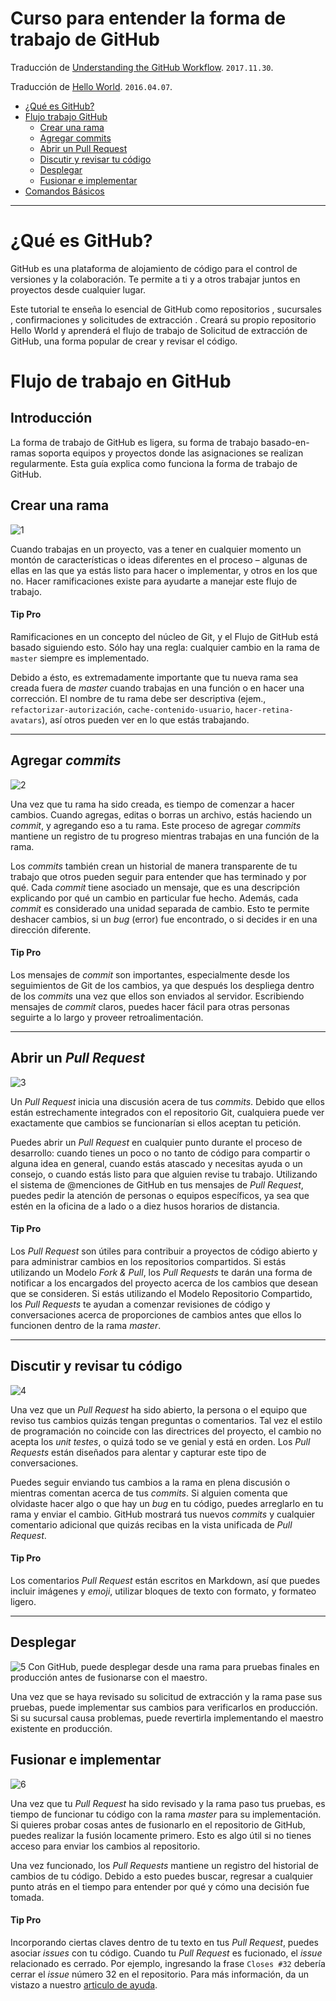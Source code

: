 Curso para entender la forma de trabajo de GitHub
==================================================

Traducción de [Understanding the GitHub Workflow][flow_EN]. `2017.11.30`.

Traducción de [Hello World][hello_EN]. `2016.04.07`.

[hello_EN]: https://guides.github.com/activities/hello-world/
[flow_EN]: http://guides.github.com/overviews/flow/

  - [¿Qué es GitHub?](#¿qué-es-github?)
  - [Flujo trabajo GitHub](#Flujo-de-trabajo-en-GitHub)
    - [Crear una rama](#crear-una-rama)
    - [Agregar commits](#agregar-commits)
    - [Abrir un Pull Request](#abrir-un-pull-request)
    - [Discutir y revisar tu código](#discutir-y-revisar-tu-código)
    - [Desplegar](#desplegar)
    - [Fusionar e implementar](#fusionar-e-implementar)
  - [Comandos Básicos](uso_basico.md)
****

# ¿Qué es GitHub? #

GitHub es una plataforma de alojamiento de código para el control de versiones y la colaboración. Te permite a ti y a otros trabajar juntos en proyectos desde cualquier lugar.

Este tutorial te enseña lo esencial de GitHub como repositorios , sucursales , confirmaciones y solicitudes de extracción . Creará su propio repositorio Hello World y aprenderá el flujo de trabajo de Solicitud de extracción de GitHub, una forma popular de crear y revisar el código.



# Flujo de trabajo en GitHub #

## Introducción ##

La forma de trabajo de GitHub es ligera, su forma de trabajo basado-en-ramas soporta equipos y proyectos donde las asignaciones se realizan regularmente. Esta guía explica como funciona la forma de trabajo de GitHub.



## Crear una rama ##

![1](https://user-images.githubusercontent.com/24251638/60773603-7567fd80-a0cd-11e9-9afa-f288b2cee8be.jpg)

Cuando trabajas en un proyecto, vas a tener en cualquier momento un montón de características o ideas diferentes en el proceso – algunas de ellas en las que ya estás listo para hacer o implementar, y otros en los que no. Hacer ramificaciones existe para ayudarte a manejar este flujo de trabajo.

#### Tip Pro ####

Ramificaciones en un concepto del núcleo de Git, y el Flujo de GitHub está basado siguiendo esto. Sólo hay una regla: cualquier cambio en la rama de `master` siempre es implementado.

Debido a ésto, es extremadamente importante que tu nueva rama sea creada fuera de _master_ cuando trabajas en una función o en hacer una corrección. El nombre de tu rama debe ser descriptiva (ejem., `refactorizar-autorización`, `cache-contenido-usuario`, `hacer-retina-avatars`), así otros pueden ver en lo que estás trabajando.
****
## Agregar _commits_ ##

![2](https://user-images.githubusercontent.com/24251638/60773607-8153bf80-a0cd-11e9-84b0-9e6b010ade85.jpg)

Una vez que tu rama ha sido creada, es tiempo de comenzar a hacer cambios. Cuando agregas, editas o borras un archivo, estás haciendo un _commit_, y agregando eso a tu rama. Este proceso de agregar _commits_ mantiene un registro de tu progreso mientras trabajas en una función de la rama.

Los _commits_ también crean un historial de manera transparente de tu trabajo que otros pueden seguir para entender que has terminado y por qué. Cada _commit_ tiene asociado un mensaje, que es una descripción explicando por qué un cambio en particular fue hecho. Además, cada _commit_ es considerado una unidad separada de cambio. Esto te permite deshacer cambios, si un _bug_ (error) fue encontrado, o si decides ir en una dirección diferente.

#### Tip Pro ####

Los mensajes de _commit_ son importantes, especialmente desde los seguimientos de Git de los cambios, ya que después los despliega dentro de los _commits_ una vez que ellos son enviados al servidor. Escribiendo mensajes de _commit_ claros, puedes hacer fácil para otras personas seguirte a lo largo y proveer retroalimentación.
****

## Abrir un _Pull Request_ ##

![3](https://user-images.githubusercontent.com/24251638/60773608-83b61980-a0cd-11e9-94a4-741b54e8c13d.jpg)

Un _Pull Request_ inicia una discusión acera de tus _commits_. Debido que ellos están estrechamente integrados con el repositorio Git, cualquiera puede ver exactamente que cambios se funcionarían si ellos aceptan tu petición.

Puedes abrir un _Pull Request_ en cualquier punto durante el proceso de desarrollo: cuando tienes un poco o no tanto de código para compartir o alguna idea en general, cuando estás atascado y necesitas ayuda o un consejo, o cuando estás listo para que alguien revise tu trabajo. Utilizando el sistema de @menciones de GitHub en tus mensajes de _Pull Request_, puedes pedir la atención de personas o equipos específicos, ya sea que estén en la oficina de a lado o a diez husos horarios de distancia.

#### Tip Pro ####

Los _Pull Request_ son útiles para contribuir a proyectos de código abierto y para administrar cambios en los repositorios compartidos. Si estás utilizando un Modelo _Fork & Pull_, los _Pull Requests_ te darán una forma de notificar a los encargados del proyecto acerca de los cambios que desean que se consideren. Si estás utilizando el Modelo Repositorio Compartido, los _Pull Requests_ te ayudan a comenzar revisiones de código y conversaciones acerca de proporciones de cambios antes que ellos lo funcionen dentro de la rama _master_.
****

## Discutir y revisar tu código ##

![4](https://user-images.githubusercontent.com/24251638/60773609-857fdd00-a0cd-11e9-951c-49d1d49caac1.jpg)

Una vez que un _Pull Request_ ha sido abierto, la persona o el equipo que reviso tus cambios quizás tengan preguntas o comentarios. Tal vez el estilo de programación no coincide con las directrices del proyecto, el cambio no acepta los _unit testes_, o quizá todo se ve genial y está en orden. Los _Pull Requests_ están diseñados para alentar y capturar este tipo de conversaciones.

Puedes seguir enviando tus cambios a la rama en plena discusión o mientras comentan acerca de tus _commits_. Si alguien comenta que olvidaste hacer algo o que hay un _bug_ en tu código, puedes arreglarlo en tu rama y enviar el cambio. GitHub mostrará tus nuevos _commits_ y cualquier comentario adicional que quizás recibas en la vista unificada de _Pull Request_.

#### Tip Pro ####

Los comentarios _Pull Request_ están escritos en Markdown, así que puedes incluir imágenes y _emoji_, utilizar bloques de texto con formato, y formateo ligero.
****

## Desplegar ##

![5](https://user-images.githubusercontent.com/24251638/60773610-8749a080-a0cd-11e9-9794-248d0bf22711.jpg)
Con GitHub, puede desplegar desde una rama para pruebas finales en producción antes de fusionarse con el maestro.

Una vez que se haya revisado su solicitud de extracción y la rama pase sus pruebas, puede implementar sus cambios para verificarlos en producción. Si su sucursal causa problemas, puede revertirla implementando el maestro existente en producción.


## Fusionar e implementar ##

![6](https://user-images.githubusercontent.com/24251638/60773611-89136400-a0cd-11e9-9d1e-5c0d7656edcf.jpg)

Una vez que tu _Pull Request_ ha sido revisado y la rama paso tus pruebas, es tiempo de funcionar tu código con la rama _master_ para su implementación. Si quieres probar cosas antes de fusionarlo en el repositorio de GitHub, puedes realizar la fusión locamente primero. Esto es algo útil si no tienes acceso para enviar los cambios al repositorio.

Una vez funcionado, los _Pull Requests_ mantiene un registro del historial de cambios de tu código. Debido a esto puedes buscar, regresar a cualquier punto atrás en el tiempo para entender por qué y cómo una decisión fue tomada.

#### Tip Pro ####

Incorporando ciertas claves dentro de tu texto en tus _Pull Request_, puedes asociar _issues_ con tu código. Cuando tu _Pull Request_ es fucionado, el _issue_ relacionado es cerrado. Por ejemplo, ingresando la frase `Closes #32` debería cerrar el _issue_ número 32 en el repositorio. Para más información, da un vistazo a nuestro [articulo de ayuda][ayuda].

[ayuda]: https://help.github.com/articles/closing-issues-via-commit-messages

